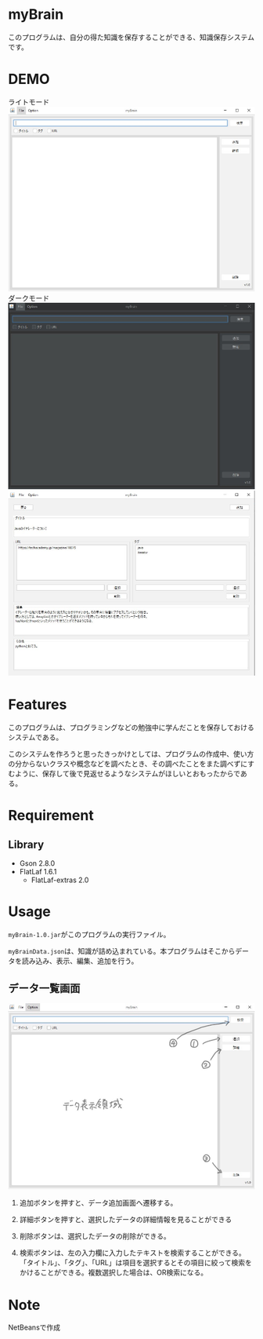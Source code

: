 # myBrain

このプログラムは、自分の得た知識を保存することができる、知識保存システムです。

# DEMO
ライトモード
![図1](./images_readme/img_use04.jpg)
ダークモード
![図2](./images_readme/img_use05.jpg)
![図3](./images_readme/img_use06.jpg)

# Features

このプログラムは、プログラミングなどの勉強中に学んだことを保存しておけるシステムである。

このシステムを作ろうと思ったきっかけとしては、プログラムの作成中、使い方の分からないクラスや概念などを調べたとき、その調べたことをまた調べずにすむように、保存して後で見返せるようなシステムがほしいとおもったからである。

# Requirement
## Library
* Gson 2.8.0
* FlatLaf 1.6.1
  * FlatLaf-extras 2.0

# Usage

`myBrain-1.0.jar`がこのプログラムの実行ファイル。

`myBrainData.json`は、知識が詰め込まれている。本プログラムはそこからデータを読み込み、表示、編集、追加を行う。

## データ一覧画面

![図4](./images_readme/img_use01.jpg)
1. 追加ボタンを押すと、データ追加画面へ遷移する。

2. 詳細ボタンを押すと、選択したデータの詳細情報を見ることができる

3. 削除ボタンは、選択したデータの削除ができる。

4. 検索ボタンは、左の入力欄に入力したテキストを検索することができる。<br>
「タイトル」、「タグ」、「URL」は項目を選択するとその項目に絞って検索をかけることができる。複数選択した場合は、OR検索になる。

# Note


NetBeansで作成
